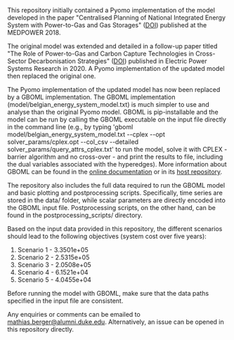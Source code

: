 This repository initially contained a Pyomo implementation of the model developed in the paper "Centralised Planning of National Integrated Energy System with Power-to-Gas and Gas Storages" ([DOI](https://doi.org/10.1049/cp.2018.1912)) published at the MEDPOWER 2018.

The original model was extended and detailed in a follow-up paper titled "The Role of Power-to-Gas and Carbon Capture Technologies in Cross-Sector Decarbonisation Strategies" ([DOI](https://doi.org/10.1016/j.epsr.2019.106039)) published in Electric Power Systems Research in 2020. A Pyomo implementation of the updated model then replaced the original one.

The Pyomo implementation of the updated model has now been replaced by a GBOML implementation. The GBOML implementation (model/belgian_energy_system_model.txt) is much  simpler to use and analyse than the original Pyomo model. GBOML is pip-installable and the model can be run by calling the GBOML executable on the input file directly in the command line (e.g., by typing 'gboml model/belgian_energy_system_model.txt --cplex --opt solver_params/cplex.opt --col_csv --detailed solver_params/query_attrs_cplex.txt' to run the model, solve it with CPLEX - barrier algorithm and no cross-over - and print the results to file, including the dual variables associated with the hyperedges). More information about GBOML can be found in the [online documentation](https://gboml.readthedocs.io/en/latest/) or in its [host repository](https://gitlab.uliege.be/smart_grids/public/gboml).

The repository also includes the full data required to run the GBOML model and basic plotting and postprocessing scripts. Specifically, time series are stored in the data/ folder, while scalar parameters are directly encoded into the GBOML input file. Postprocessing scripts, on the other hand, can be found in the postprocessing_scripts/ directory.

Based on the input data provided in this repository, the different scenarios should lead to the following objectives (system cost over five years):

1. Scenario 1 - 3.3501e+05
2. Scenario 2 - 2.5315e+05
3. Scenario 3 - 2.0508e+05
4. Scenario 4 - 6.1521e+04
5. Scenario 5 - 4.0455e+04

Before running the model with GBOML, make sure that the data paths specified in the input file are consistent.

Any enquiries or comments can be emailed to mathias.berger@alumni.duke.edu. Alternatively, an issue can be opened in this repository directly.